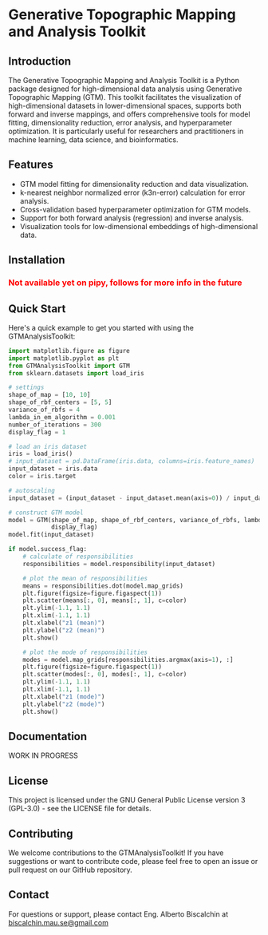 # Generative Topographic Mapping and Analysis Toolkit
## Introduction

The Generative Topographic Mapping and Analysis Toolkit is a Python package designed for high-dimensional data analysis using Generative Topographic Mapping (GTM). This toolkit facilitates the visualization of high-dimensional datasets in lower-dimensional spaces, supports both forward and inverse mappings, and offers comprehensive tools for model fitting, dimensionality reduction, error analysis, and hyperparameter optimization. It is particularly useful for researchers and practitioners in machine learning, data science, and bioinformatics.

## Features

- GTM model fitting for dimensionality reduction and data visualization.
- k-nearest neighbor normalized error (k3n-error) calculation for error analysis.
- Cross-validation based hyperparameter optimization for GTM models.
- Support for both forward analysis (regression) and inverse analysis.
- Visualization tools for low-dimensional embeddings of high-dimensional data.

## Installation 
<h3 style="color:red;">Not available yet on pipy, follows for more info in the future</h3>

<!-- To install the GTMAnalysisToolkit, run the following command in your terminal:
```bash
pip install GTMAnalysisToolkit
```
Ensure you have Python 3.x installed on your system. This package depends on numpy, scipy, matplotlib, and sklearn, which will be automatically installed during the GTMAnalysisToolkit installation.
-->
## Quick Start

Here's a quick example to get you started with using the GTMAnalysisToolkit:

```Python
import matplotlib.figure as figure
import matplotlib.pyplot as plt
from GTMAnalysisToolkit import GTM
from sklearn.datasets import load_iris

# settings
shape_of_map = [10, 10]
shape_of_rbf_centers = [5, 5]
variance_of_rbfs = 4
lambda_in_em_algorithm = 0.001
number_of_iterations = 300
display_flag = 1

# load an iris dataset
iris = load_iris()
# input_dataset = pd.DataFrame(iris.data, columns=iris.feature_names)
input_dataset = iris.data
color = iris.target

# autoscaling
input_dataset = (input_dataset - input_dataset.mean(axis=0)) / input_dataset.std(axis=0, ddof=1)

# construct GTM model
model = GTM(shape_of_map, shape_of_rbf_centers, variance_of_rbfs, lambda_in_em_algorithm, number_of_iterations,
            display_flag)
model.fit(input_dataset)

if model.success_flag:
    # calculate of responsibilities
    responsibilities = model.responsibility(input_dataset)

    # plot the mean of responsibilities
    means = responsibilities.dot(model.map_grids)
    plt.figure(figsize=figure.figaspect(1))
    plt.scatter(means[:, 0], means[:, 1], c=color)
    plt.ylim(-1.1, 1.1)
    plt.xlim(-1.1, 1.1)
    plt.xlabel("z1 (mean)")
    plt.ylabel("z2 (mean)")
    plt.show()

    # plot the mode of responsibilities
    modes = model.map_grids[responsibilities.argmax(axis=1), :]
    plt.figure(figsize=figure.figaspect(1))
    plt.scatter(modes[:, 0], modes[:, 1], c=color)
    plt.ylim(-1.1, 1.1)
    plt.xlim(-1.1, 1.1)
    plt.xlabel("z1 (mode)")
    plt.ylabel("z2 (mode)")
    plt.show()

```

## Documentation

WORK IN PROGRESS

## License

This project is licensed under the GNU General Public License version 3 (GPL-3.0) - see the LICENSE file for details.

## Contributing
We welcome contributions to the GTMAnalysisToolkit! If you have suggestions or want to contribute code, please feel free to open an issue or pull request on our GitHub repository.

## Contact
For questions or support, please contact Eng. Alberto Biscalchin at biscalchin.mau.se@gmail.com
